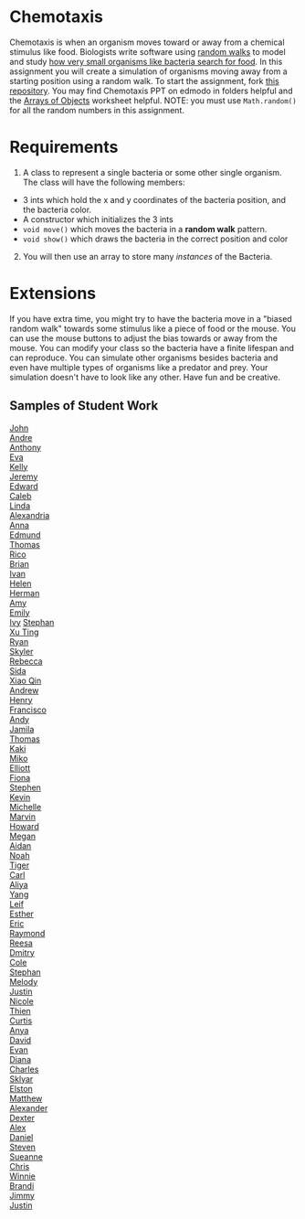 Chemotaxis
==========
Chemotaxis is when an organism moves toward or away from a chemical stimulus like food. Biologists write software using [random walks](http://www.mit.edu/~kardar/teaching/projects/chemotaxis(AndreaSchmidt)/random.htm) to model and study [how very small organisms like bacteria search for food](http://www.mit.edu/~kardar/teaching/projects/chemotaxis(AndreaSchmidt)/). In this assignment you will create a simulation of organisms moving away from a starting position using a random walk. To start the assignment, fork [this repository](https://github.com/APCSLowell/Chemotaxis). You may find Chemotaxis PPT on edmodo in folders helpful and the <a href="https://drive.google.com/file/d/0Bz2ZkT6qWPYTZ1FCOTZrWS1pb3M/view?usp=sharing">Arrays of Objects</a> worksheet helpful. NOTE: you must use `Math.random()` for all the random numbers in this assignment. 

Requirements
============
1. A class to represent a single bacteria or some other single organism. The class will have the following members:
  - 3 ints which hold the x and y coordinates of the bacteria position, and the bacteria color.
  - A constructor which initializes the 3 ints
  - `void move()` which moves the bacteria in a **random walk** pattern.
  - `void show()` which draws the bacteria in the correct position and color 
2. You will then use an array to store many *instances* of the Bacteria. 
   
Extensions
==========

If you have extra time, you might try to have the bacteria move in a "biased random walk" towards some stimulus like a piece of food or the mouse. You can use the mouse buttons to adjust the bias towards or away from the mouse. You can modify your class so the bacteria have a finite lifespan and can reproduce. You can simulate other organisms besides bacteria and even have multiple types of organisms like a predator and prey. Your simulation doesn't have to look like any other. Have fun and be creative.

Samples of Student Work
-----------------------
[John](http://jcdente.github.io/Chemotaxis/)  
[Andre](http://ardzejafyl.github.io/Chemotaxis/)  
[Anthony](http://themonkeytoucher.github.io/Chemotaxis/)  
[Eva](http://caieva21.github.io/Chemotaxis/)  
[Kelly](http://kellyhuang21.github.io/Chemotaxis/)  
[Jeremy](http://gitrektapcs.github.io/Chemotaxis/)  
[Edward](http://edyuen.github.io/Chemotaxis/)  
[Caleb](http://caleblowellapcs.github.io/Chemotaxis/)  
[Linda](http://wanglindal.github.io/Chemotaxis/)  
[Alexandria](http://alexandria893.github.io/Chemotaxis/)  
[Anna](http://annaz8.github.io/Chemotaxis/)  
[Edmund](http://firework999363.github.io/Chemotaxis/)  
[Thomas](http://leechak.github.io/Chemotaxis/)  
[Rico](http://spidergoose.github.io/Chemotaxis/)  
[Brian](http://articlegend.github.io/Chemotaxis/)  
[Ivan](http://greypoupon.github.io/Chemotaxis/)  
[Helen](http://hezhang2.github.io/Chemotaxis/)  
[Herman](http://hezeng1.github.io/Chemotaxis/)  
[Amy](http://amhe3.github.io/Chemotaxis/)  
[Emily](http://mkwan13.github.io/Chemotaxis/)  
[Ivy](http://ivyla.github.io/Chemotaxis/) 
[Stephan](http://stephan-xie-01.github.io/Chemotaxis/)  
[Xu Ting](http://xiutingyu.github.io/Chemotaxis/)  
[Ryan](http://ryanjacko.github.io/Chemotaxis/)  
[Skyler](http://skymefly.github.io/Chemotaxis/)  
[Rebecca](http://rebeckur.github.io/Chemotaxis/)  
[Sida](http://sidaqin.github.io/Chemotaxis/)  
[Xiao Qin](http://qingyuu.github.io/Chemotaxis/)  
[Andrew](http://andrewtheo.github.io/Chemotaxis/)  
[Henry](http://usaruner.github.io/Chemotaxis/)  
[Francisco](http://frbui.github.io/Chemotaxis/)  
[Andy](http://chnkzo.github.io/Chemotaxis/)  
[Jamila](http://jamillas.github.io/Chemotaxis/)  
[Thomas](http://whatarethose.github.io/Chemotaxis/)  
[Kaki](http://kaki123.github.io/Chemotaxis/)  
[Miko](http://mikolajkrajewski.github.io/Chemotaxis/)  
[Elliott](http://elliottdebruin.github.io/Chemotaxis/)  
[Fiona](http://wongfiona.github.io/Chemotaxis/)  
[Stephen](http://stephendoes.github.io/Chemotaxis/)  
[Kevin](http://oohklim.github.io/Chemotaxis/)  
[Michelle](http://xmichellex.github.io/Chemotaxis/)  
[Marvin](http://mluong888.github.io/Chemotaxis/)  
[Howard](http://apcshoward.github.io/Chemotaxis/)  
[Megan](http://meegee98.github.io/Chemotaxis/)  
[Aidan](http://hakyojin.github.io/Chemotaxis/)  
[Noah](http://noahzpepper.github.io/Chemotaxis/)  
[Tiger](http://tigerrlao.github.io/Chemotaxis/)  
[Carl](http://cahouweling.github.io/Chemotaxis/)  
[Aliya](http://aliyachambless.github.io/Chemotaxis/)  
[Yang](http://giangd.github.io/Chemotaxis/)  
[Leif](http://leifmorgan.github.io/Chemotaxis/)  
[Esther](http://elam2016.github.io/Chemotaxis/)  
[Eric](http://eryup.github.io/Chemotaxis/)  
[Raymond](http://raymondshew.github.io/Chemotaxis/)  
[Reesa](http://aljini.github.io/Chemotaxis/)  
[Dmitry](http://dkuliaev.github.io/Chemotaxis/)  
[Cole](https://colescottapcs.github.io/Chemotaxis/)  
[Stephan](http://stephan-xie-01.github.io/Chemotaxis/)  
[Melody](http://itsmelodious.github.io/Chemotaxis/)  
[Justin](http://theotherjustin.github.io/Chemotaxis/)  
[Nicole](http://nicolethai.github.io/Chemotaxis/)  
[Thien](http://thtran1.github.io/Chemotaxis/)  
[Curtis](http://oyaaya.github.io/Chemotaxis/)  
[Anya](http://anyacakes.github.io/Chemotaxis/)  
[David](http://unuse45.github.io/Chemotaxis/)  
[Evan](http://evhuang.github.io/Chemotaxis/)  
[Diana](http://dianaguan.github.io/Chemotaxis/)  
[Charles](http://chadvincula.github.io/Chemotaxis/)  
[Sklyar](http://sky121.github.io/Chemotaxis/)  
[Elston](http://458elma.github.io/Chemotaxis/)  
[Matthew](http://yeahmatts.github.io/Chemotaxis/)  
[Alexander](http://alzhu1.github.io/Chemotaxis/)  
[Dexter](http://chickenofdooom.github.io/Chemotaxis/)  
[Alex](http://alexlo1.github.io/Chemotaxis/)  
[Daniel](http://donutdaniel.github.io/Chemotaxis/)  
[Steven](http://crzysteven.github.io/Chemotaxis/)  
[Sueanne](http://sushisueanne.github.io/Chemotaxis/)  
[Chris](http://cjlim2007apcs.github.io/Chemotaxis/)  
[Winnie](http://winnie3269.github.io/Chemotaxis/)  
[Brandi](http://brw1221.github.io/Chemotaxis/)  
[Jimmy](http://furiouspenguins.github.io/Chemotaxis/)  
[Justin](http://justinleong360.github.io/Chemotaxis/)  
 
